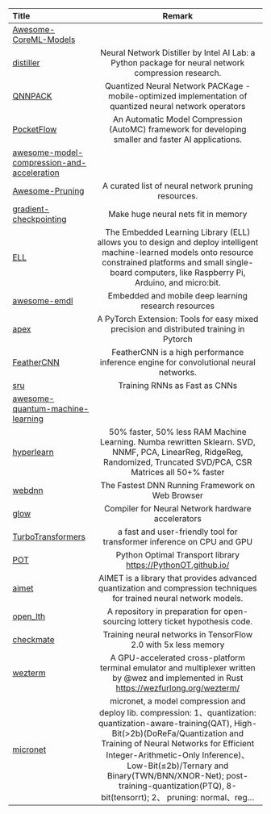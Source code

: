 | Title | Remark |
| :---- | :----: |
| [Awesome-CoreML-Models](https://github.com/likedan/Awesome-CoreML-Models)|
|[distiller](https://github.com/NervanaSystems/distiller)|Neural Network Distiller by Intel AI Lab: a Python package for neural network compression research.|
|[QNNPACK](https://github.com/pytorch/QNNPACK)|Quantized Neural Network PACKage - mobile-optimized implementation of quantized neural network operators|
|[PocketFlow](https://github.com/Tencent/PocketFlow)|An Automatic Model Compression (AutoMC) framework for developing smaller and faster AI applications. |
|[awesome-model-compression-and-acceleration](https://github.com/sun254/awesome-model-compression-and-acceleration)|
|[Awesome-Pruning](https://github.com/he-y/Awesome-Pruning)|A curated list of neural network pruning resources.|
|[gradient-checkpointing](https://github.com/cybertronai/gradient-checkpointing)|Make huge neural nets fit in memory|
|[ELL](https://github.com/Microsoft/ELL)|The Embedded Learning Library (ELL) allows you to design and deploy intelligent machine-learned models onto resource constrained platforms and small single-board computers, like Raspberry Pi, Arduino, and micro:bit. |
|[awesome-emdl](https://github.com/EMDL/awesome-emdl)|Embedded and mobile deep learning research resources|
|[apex](https://github.com/nvidia/apex)|A PyTorch Extension: Tools for easy mixed precision and distributed training in Pytorch|
|[FeatherCNN](https://github.com/Tencent/FeatherCNN)|FeatherCNN is a high performance inference engine for convolutional neural networks.|
|[sru](https://github.com/asappresearch/sru)|Training RNNs as Fast as CNNs|
|[awesome-quantum-machine-learning](https://github.com/krishnakumarsekar/awesome-quantum-machine-learning)|
|[hyperlearn](https://github.com/danielhanchen/hyperlearn)|50% faster, 50% less RAM Machine Learning. Numba rewritten Sklearn. SVD, NNMF, PCA, LinearReg, RidgeReg, Randomized, Truncated SVD/PCA, CSR Matrices all 50+% faster |
|[webdnn](https://github.com/mil-tokyo/webdnn)|The Fastest DNN Running Framework on Web Browser|
|[glow](https://github.com/pytorch/glow/)|Compiler for Neural Network hardware accelerators|
|[TurboTransformers](https://github.com/Tencent/TurboTransformers)|a fast and user-friendly tool for transformer inference on CPU and GPU|
|[POT](https://github.com/PythonOT/POT)|Python Optimal Transport library https://PythonOT.github.io/|
|[aimet](https://github.com/quic/aimet)|AIMET is a library that provides advanced quantization and compression techniques for trained neural network models.|
|[open_lth](https://github.com/facebookresearch/open_lth)|A repository in preparation for open-sourcing lottery ticket hypothesis code.|
|[checkmate](https://github.com/parasj/checkmate?u=1661452664&m=4511458685814429&cu=1661452664)|Training neural networks in TensorFlow 2.0 with 5x less memory|
|[wezterm](https://github.com/wez/wezterm)|A GPU-accelerated cross-platform terminal emulator and multiplexer written by @wez and implemented in Rust https://wezfurlong.org/wezterm/|
|[micronet](https://github.com/666DZY666/micronet)|micronet, a model compression and deploy lib. compression: 1、quantization: quantization-aware-training(QAT), High-Bit(>2b)(DoReFa/Quantization and Training of Neural Networks for Efficient Integer-Arithmetic-Only Inference)、Low-Bit(≤2b)/Ternary and Binary(TWN/BNN/XNOR-Net); post-training-quantization(PTQ), 8-bit(tensorrt); 2、 pruning: normal、reg…|